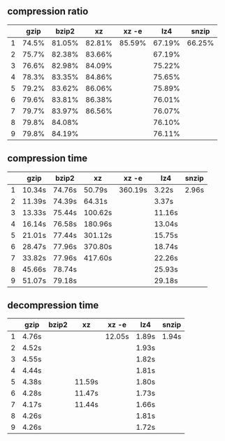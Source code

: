 ## compression ratio

|      | gzip  | bzip2  | xz     | xz -e  | lz4    | snzip  |
| ---- | ----- | ------ | ------ | ------ | ------ | ------ |
| 1    | 74.5% | 81.05% | 82.81% | 85.59% | 67.19% | 66.25% |
| 2    | 75.7% | 82.38% | 83.66% |        | 67.19% |        |
| 3    | 76.6% | 82.98% | 84.09% |        | 75.22% |        |
| 4    | 78.3% | 83.35% | 84.86% |        | 75.65% |        |
| 5    | 79.2% | 83.62% | 86.06% |        | 75.89% |        |
| 6    | 79.6% | 83.81% | 86.38% |        | 76.01% |        |
| 7    | 79.7% | 83.97% | 86.56% |        | 76.07% |        |
| 8    | 79.8% | 84.08% |        |        | 76.10% |        |
| 9    | 79.8% | 84.19% |        |        | 76.11% |        |



## compression time

|      | gzip   | bzip2  | xz      | xz -e   | lz4    | snzip |
| ---- | ------ | ------ | ------- | ------- | ------ | ----- |
| 1    | 10.34s | 74.76s | 50.79s  | 360.19s | 3.22s  | 2.96s |
| 2    | 11.39s | 74.39s | 64.31s  |         | 3.37s  |       |
| 3    | 13.33s | 75.44s | 100.62s |         | 11.16s |       |
| 4    | 16.14s | 76.58s | 180.96s |         | 13.04s |       |
| 5    | 21.01s | 77.44s | 301.12s |         | 15.75s |       |
| 6    | 28.47s | 77.96s | 370.80s |         | 18.74s |       |
| 7    | 33.82s | 77.96s | 417.60s |         | 22.26s |       |
| 8    | 45.66s | 78.74s |         |         | 25.93s |       |
| 9    | 51.07s | 79.18s |         |         | 29.18s |       |


## decompression time

|      | gzip  | bzip2 | xz     | xz -e  | lz4   | snzip |
| ---- | ----- | ----- | ------ | ------ | ----- | ----- |
| 1    | 4.76s |       |        | 12.05s | 1.89s | 1.94s |
| 2    | 4.52s |       |        |        | 1.93s |       |
| 3    | 4.55s |       |        |        | 1.82s |       |
| 4    | 4.44s |       |        |        | 1.81s |       |
| 5    | 4.38s |       | 11.59s |        | 1.80s |       |
| 6    | 4.28s |       | 11.47s |        | 1.73s |       |
| 7    | 4.17s |       | 11.44s |        | 1.66s |       |
| 8    | 4.26s |       |        |        | 1.81s |       |
| 9    | 4.26s |       |        |        | 1.72s |       |


